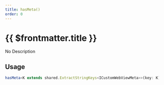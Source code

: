 ```yaml
---
title: hasMeta()
order: 0
---
```


# {{ $frontmatter.title }}

No Description

## Usage

```ts
hasMeta<K extends shared.ExtractStringKeys<ICustomWebViewMeta>>(key: K): boolean;
```
